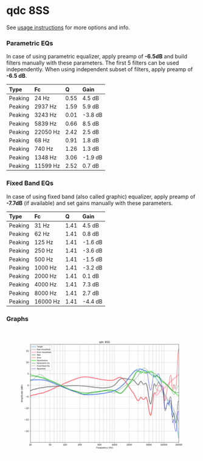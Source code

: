 # qdc 8SS
See [usage instructions](https://github.com/jaakkopasanen/AutoEq#usage) for more options and info.

### Parametric EQs
In case of using parametric equalizer, apply preamp of **-6.5dB** and build filters manually
with these parameters. The first 5 filters can be used independently.
When using independent subset of filters, apply preamp of **-6.5 dB**.

| Type    | Fc       |    Q | Gain    |
|:--------|:---------|:-----|:--------|
| Peaking | 24 Hz    | 0.55 | 4.5 dB  |
| Peaking | 2937 Hz  | 1.59 | 5.9 dB  |
| Peaking | 3243 Hz  | 0.01 | -3.8 dB |
| Peaking | 5839 Hz  | 0.66 | 8.5 dB  |
| Peaking | 22050 Hz | 2.42 | 2.5 dB  |
| Peaking | 68 Hz    | 0.91 | 1.8 dB  |
| Peaking | 740 Hz   | 1.26 | 1.3 dB  |
| Peaking | 1348 Hz  | 3.06 | -1.9 dB |
| Peaking | 11599 Hz | 2.52 | 0.7 dB  |

### Fixed Band EQs
In case of using fixed band (also called graphic) equalizer, apply preamp of **-7.7dB**
(if available) and set gains manually with these parameters.

| Type    | Fc       |    Q | Gain    |
|:--------|:---------|:-----|:--------|
| Peaking | 31 Hz    | 1.41 | 4.5 dB  |
| Peaking | 62 Hz    | 1.41 | 0.8 dB  |
| Peaking | 125 Hz   | 1.41 | -1.6 dB |
| Peaking | 250 Hz   | 1.41 | -3.6 dB |
| Peaking | 500 Hz   | 1.41 | -1.5 dB |
| Peaking | 1000 Hz  | 1.41 | -3.2 dB |
| Peaking | 2000 Hz  | 1.41 | 0.1 dB  |
| Peaking | 4000 Hz  | 1.41 | 7.3 dB  |
| Peaking | 8000 Hz  | 1.41 | 2.7 dB  |
| Peaking | 16000 Hz | 1.41 | -4.4 dB |

### Graphs
![](./qdc%208SS.png)